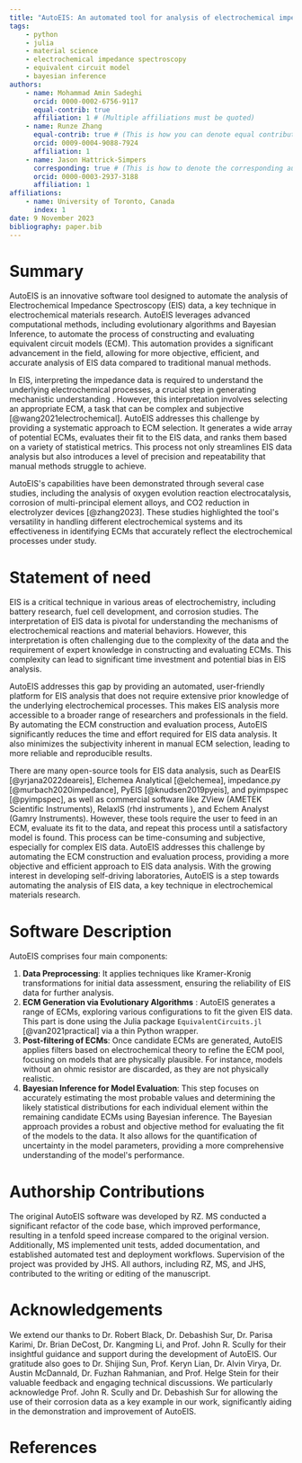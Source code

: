 ```yaml
---
title: "AutoEIS: An automated tool for analysis of electrochemical impedance spectroscopy using evolutionary algorithms and Bayesian inference"
tags:
    - python
    - julia
    - material science
    - electrochemical impedance spectroscopy
    - equivalent circuit model
    - bayesian inference
authors:
    - name: Mohammad Amin Sadeghi
      orcid: 0000-0002-6756-9117
      equal-contrib: true
      affiliation: 1 # (Multiple affiliations must be quoted)
    - name: Runze Zhang
      equal-contrib: true # (This is how you can denote equal contributions between multiple authors)
      orcid: 0009-0004-9088-7924
      affiliation: 1
    - name: Jason Hattrick-Simpers
      corresponding: true # (This is how to denote the corresponding author)
      orcid: 0000-0003-2937-3188
      affiliation: 1
affiliations:
    - name: University of Toronto, Canada
      index: 1
date: 9 November 2023
bibliography: paper.bib
---
```

# Summary

AutoEIS is an innovative software tool designed to automate the analysis of Electrochemical Impedance Spectroscopy (EIS) data, a key technique in electrochemical materials research. AutoEIS leverages advanced computational methods, including evolutionary algorithms and Bayesian Inference, to automate the process of constructing and evaluating equivalent circuit models (ECM). This automation provides a significant advancement in the field, allowing for more objective, efficient, and accurate analysis of EIS data compared to traditional manual methods.

In EIS, interpreting the impedance data is required to understand the underlying electrochemical processes, a crucial step in generating mechanistic understanding  . However, this interpretation involves selecting an appropriate ECM, a task that can be complex and subjective [@wang2021electrochemical]. AutoEIS addresses this challenge by providing a systematic approach to ECM selection. It generates a wide array of potential ECMs, evaluates their fit to the EIS data, and ranks them based on a variety of statistical metrics. This process not only streamlines EIS data analysis but also introduces a level of precision and repeatability that manual methods struggle to achieve.

AutoEIS's capabilities have been demonstrated through several case studies, including the analysis of oxygen evolution reaction electrocatalysis, corrosion of multi-principal element alloys, and CO2 reduction in electrolyzer devices [@zhang2023]. These studies highlighted the tool's versatility in handling different electrochemical systems and its effectiveness in identifying ECMs that accurately reflect the electrochemical processes under study.

# Statement of need

EIS is a critical technique in various areas of electrochemistry, including battery research, fuel cell development, and corrosion studies. The interpretation of EIS data is pivotal for understanding the mechanisms of electrochemical reactions and material behaviors. However, this interpretation is often challenging due to the complexity of the data and the requirement of expert knowledge in constructing and evaluating ECMs. This complexity can lead to significant time investment and potential bias in EIS analysis.

AutoEIS addresses this gap by providing an automated, user-friendly platform for EIS analysis that does not require extensive prior knowledge of the underlying electrochemical processes. This makes EIS analysis more accessible to a broader range of researchers and professionals in the field. By automating the ECM construction and evaluation process, AutoEIS significantly reduces the time and effort required for EIS data analysis. It also minimizes the subjectivity inherent in manual ECM selection, leading to more reliable and reproducible results.

There are many open-source tools for EIS data analysis, such as DearEIS [@yrjana2022deareis], Elchemea Analytical [@elchemea], impedance.py [@murbach2020impedance], PyEIS [@knudsen2019pyeis], and pyimpspec [@pyimpspec], as well as commercial software like ZView (AMETEK Scientific Instruments), RelaxIS (rhd instruments ), and Echem Analyst (Gamry Instruments). However, these tools require the user to feed in an ECM, evaluate its fit to the data, and repeat this process until a satisfactory model is found. This process can be time-consuming and subjective, especially for complex EIS data. AutoEIS addresses this challenge by automating the ECM construction and evaluation process, providing a more objective and efficient approach to EIS data analysis. With the growing interest in developing self-driving laboratories, AutoEIS is a step towards automating the analysis of EIS data, a key technique in electrochemical materials research.

# Software Description

AutoEIS comprises four main components:

1.	**Data Preprocessing**: It applies techniques like Kramer-Kronig transformations for initial data assessment, ensuring the reliability of EIS data for further analysis.
2.	**ECM Generation via Evolutionary Algorithms** : AutoEIS generates a range of ECMs, exploring various configurations to fit the given EIS data. This part is done using the Julia package `EquivalentCircuits.jl` [@van2021practical] via a thin Python wrapper.
3.	**Post-filtering of ECMs**: Once candidate ECMs are generated, AutoEIS applies filters based on electrochemical theory to refine the ECM pool, focusing on models that are physically plausible. For instance, models without an ohmic resistor are discarded, as they are not physically realistic.
4.	**Bayesian Inference for Model Evaluation**: This step focuses on accurately estimating the most probable values and determining the likely statistical distributions for each individual element within the remaining candidate ECMs using Bayesian inference.  The Bayesian approach provides a robust and objective method for evaluating the fit of the models to the data. It also allows for the quantification of uncertainty in the model parameters, providing a more comprehensive understanding of the model's performance.

# Authorship Contributions

The original AutoEIS software was developed by RZ. MS conducted a significant refactor of the code base, which improved performance, resulting in a tenfold speed increase compared to the original version. Additionally, MS implemented unit tests, added documentation, and established automated test and deployment workflows. Supervision of the project was provided by JHS. All authors, including RZ, MS, and JHS, contributed to the writing or editing of the manuscript.

# Acknowledgements

We extend our thanks to Dr. Robert Black, Dr. Debashish Sur, Dr. Parisa Karimi, Dr. Brian DeCost, Dr. Kangming Li, and Prof. John R. Scully for their insightful guidance and support during the development of AutoEIS. Our gratitude also goes to Dr. Shijing Sun, Prof. Keryn Lian, Dr. Alvin Virya, Dr. Austin McDannald, Dr. Fuzhan Rahmanian, and Prof. Helge Stein for their valuable feedback and engaging technical discussions. We particularly acknowledge Prof. John R. Scully and Dr. Debashish Sur for allowing the use of their corrosion data as a key example in our work, significantly aiding in the demonstration and improvement of AutoEIS.   

# References
